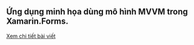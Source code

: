 ## Ứng dụng minh họa dùng mô hình MVVM trong Xamarin.Forms.
[Xem chi tiết bài viết](https://ngocminhtran.com/2019/10/05/kham-pha-them-ve-data-binding-va-mo-hinh-mvvm-trong-xamarin-forms/) 
